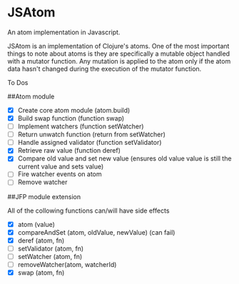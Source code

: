 JSAtom
======

An atom implementation in Javascript.

JSAtom is an implementation of Clojure's atoms. One of the most important things to note about
atoms is they are specifically a mutable object handled with a mutator function.  Any mutation is applied
to the atom only if the atom data hasn't changed during the execution of the mutator function.

To Dos

##Atom module

- [x] Create core atom module (atom.build)
- [x] Build swap function (function swap)
- [ ] Implement watchers (function setWatcher)
- [ ] Return unwatch function (return from setWatcher)
- [ ] Handle assigned validator (function setValidator)
- [x] Retrieve raw value (function deref)
- [x] Compare old value and set new value (ensures old value value is still the current value and sets value)
- [ ] Fire watcher events on atom
- [ ] Remove watcher

##JFP module extension

All of the collowing functions can/will have side effects

- [x] atom (value)
- [x] compareAndSet (atom, oldValue, newValue) (can fail)
- [x] deref (atom, fn)
- [ ] setValidator (atom, fn)
- [ ] setWatcher (atom, fn)
- [ ] removeWatcher(atom, watcherId)
- [x] swap (atom, fn)
